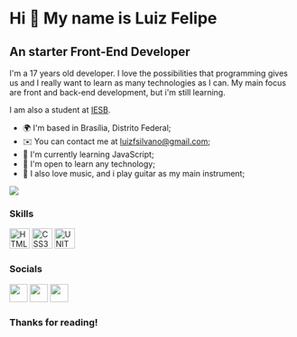 Hi 👋 My name is Luiz Felipe
==========================

An starter Front-End Developer
-----------------------------

I'm a 17 years old developer. I love the possibilities that programming gives us and I really want to learn as many technologies as I can. My main focus are front and back-end development, but i'm still learning.

I am also a student at [IESB](https://www.iesb.br/).

* 🌍  I'm based in Brasília, Distrito Federal;
* ✉️  You can contact me at [luizfsilvano@gmail.com](mailto:luizfsilvano@gmail.com);
* 🧠  I'm currently learning JavaScript;
* 🤝  I'm open to learn any technology;
* 🎵  I also love music, and i play guitar as my main instrument;

<a href="https://www.github.com/luizfsilvano" target="_blank" rel="noreferrer"><img
src="https://img.shields.io/github/followers/luizfsilvano?color=%23f04&logo=GitHub&style=for-the-badge" /></a>

### Skills

<p align="left">
<a href="https://developer.mozilla.org/en-US/docs/Glossary/HTML5" target="_blank" rel="noreferrer"><img src="https://user-images.githubusercontent.com/127417550/224074585-c7cf0b8f-7e7b-4edc-a4bf-7dfcc5100199.svg" width="36" height="36" alt="HTML5" /></a>
<a href="https://developer.mozilla.org/pt-BR/docs/Web/CSS" target="_blank" rel="noreferrer"><img src="https://user-images.githubusercontent.com/127417550/224074156-236642d5-5c6f-4ffc-905e-f34b95d5a9fe.svg" width="36" alt="CSS3"/></a>
<a href="unity.com" target="_blank" rel="noreferrer"><img src="https://user-images.githubusercontent.com/127417550/224074358-ab88b4df-44c5-4e4d-9ad2-25bd7eb78109.svg" width="36" alt="UNITY"/></a>
</p>

### Socials

<p align="left">
  <a href="https://discord.com/users/742528317529522216" target="_blank" rel="noreferrer"><img src="https://user-images.githubusercontent.com/127417550/224076637-e5ed01e9-b380-4789-8964-60bf75939fe4.svg" width="32" height="32" /></a>
  <a href="https://www.linkedin.com/in/luiz-felipe-sampaio-silvano-661545269/" target="_blank" rel="noreferrer"><img src="https://raw.githubusercontent.com/danielcranney/readme-generator/main/public/icons/socials/linkedin.svg" width="32" height="32" /></a> 
  <a href="https://www.youtube.com/channel/UCSexu9ePwjco2YZvlJ0-yzw" target="_blank" rel="noreferrer"><img src="https://raw.githubusercontent.com/danielcranney/readme-generator/main/public/icons/socials/youtube.svg" width="32" height="32" /></a>
</p>

### Thanks for reading!
